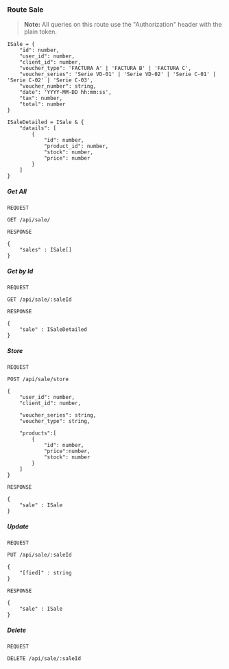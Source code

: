 ### Route Sale

> **Note:** All queries on this route use the "Authorization" header with the plain token.

```
ISale = {
	"id": number,
	"user_id": number,
	"client_id": number,
	"voucher_type": 'FACTURA A' | 'FACTURA B' | 'FACTURA C',
	"voucher_series": 'Serie VD-01' | 'Serie VD-02' | 'Serie C-01' | 'Serie C-02' | 'Serie C-03',
	"voucher_number": string,
	"date": 'YYYY-MM-DD hh:mm:ss',
	"tax": number,
	"total": number
}

ISaleDetailed = ISale & {
	"datails": [
		{
			"id": number,
			"product_id": number,
			"stock": number,
			"price": number
		}
	]
}
```

##### Get All

```
REQUEST

GET /api/sale/
```

```
RESPONSE

{
    "sales" : ISale[]
}
```

##### Get by Id

```
REQUEST

GET /api/sale/:saleId
```

```
RESPONSE

{
    "sale" : ISaleDetailed
}
```

##### Store

```
REQUEST

POST /api/sale/store

{
    "user_id": number,
	"client_id": number,

	"voucher_series": string,
	"voucher_type": string,

	"products":[
		{
			"id": number,
			"price":number,
			"stock": number
		}
	]
}
```

```
RESPONSE

{
    "sale" : ISale
}
```

##### Update

```
REQUEST

PUT /api/sale/:saleId

{
    "[fied]" : string
}
```

```
RESPONSE

{
    "sale" : ISale
}
```

##### Delete

```
REQUEST

DELETE /api/sale/:saleId
```
